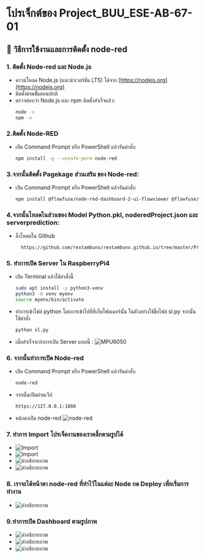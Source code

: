 # โปรเจ็กต์ของ Project_BUU_ESE-AB-67-01

## 📌 วิธีการใช้งานและการติดตั้ง node-red

### 1. ติดตั้ง Node-red และ Node.js
- ดาวน์โหลด Node.js (แนะนำเวอร์ชัน LTS) ได้จาก [https://nodejs.org](https://nodejs.org)
- ติดตั้งตามขั้นตอนปกติ
- ตรวจสอบว่า Node.js และ npm ติดตั้งสำเร็จแล้ว:
  ```bash
  node -v
  npm -v
### 2.ติดตั้ง Node-RED
- เปิด Command Prompt หรือ PowerShell แล้วรันคำสั่ง:
  ```bash
  npm install -g --unsafe-perm node-red
### 3.จากนั้นติดตั้ง Pagekage ส่วนเสริม ของ Node-red:
- เปิด Command Prompt หรือ PowerShell แล้วรันคำสั่ง:
  ```bash
  npm install @flowfuse/node-red-dashboard-2-ui-flowviewer @flowfuse/node-red-dashboard-2-ui-iframe @flowfuse/node-red-dashboard-2-ui-led @flowfuse/node-red-dashboard
### 4.จากนั้นโหลดในส่วนของ Model Python.pkl, noderedProject.json และ serverprediction:
- ลิ้งโหลดใน Github
  ```bash
    https://github.com/rextambunx/rextambunx.github.io/tree/master/Project_BUU_ESE-AB-67-01
### 5. ทำการเปิด Server ใน RaspberryPi4
- เปิด Terminal แล้วใช้คำสั่งนี้
  ```bash
  sudo apt install -y python3-venv
  python3 -m venv myenv
  source myenv/bin/activate
- ทำการเข้าไฟล์ python โดยการเข้าไปที่ที่เก็บโฟลเดอร์นั้น ในตัวอย่างใช้ชื่อไฟล์ sl.py จากนั้นใช้คำสั่ง
  ```bash
  python sl.py
- เมื่อสำเร็จจะทำการเปิด Server แบบนี้ :
  ![MPU6050](https://drive.google.com/uc?export=view&id=1KMCUwgaPesantZ9zeK2KS2lQS6xCsXBc)

### 6. จากนั้นทำการเปิด Node-red
- เปิด Command Prompt หรือ PowerShell แล้วรันคำสั่ง:
  ```bash
  node-red
- จากนั้นเปิดผ่านเว็ป
  ```bash
  https://127.0.0.1:1880
- หน้าตาเปิด node-red
  ![node-red](https://drive.google.com/uc?export=view&id=1IDRekTcQcaSAoKrvrcteqVBN_RZ-BnI3)

### 7. ทำการ Import โปรเจ็คงานของเราคลิ้กตามรูปได้
- ![Import](https://drive.google.com/uc?export=view&id=1unBWQ8o5hnL_itjAL5nkZgbtBt8Yv_Xt)
- ![Import](https://drive.google.com/uc?export=view&id=18PAq07j-rD-47Wp-eHWZFOwr2G13wwoM)
- ![คำอธิบายภาพ](https://drive.google.com/uc?export=view&id=1mcpAeXC7fyAyx5RIGUnaD98nI3wcCbAk)
- ![คำอธิบายภาพ](https://drive.google.com/uc?export=view&id=1hPcaF_FQwJpCmNHZ195-aUG210uJotMM)

### 8. เราจะได้หน้าตา node-red ที่ทำไว้ในแต่ละ Node กด Deploy เพื่อเริ่มการทำงาน
- ![คำอธิบายภาพ](https://drive.google.com/uc?export=view&id=1Ju2lAeZGJFcJ_X1Y75xG1KNQiKK-v6km)

### 9.ทำการเปิด Dashboard ตามรูปภาพ
-  ![คำอธิบายภาพ](https://drive.google.com/uc?export=view&id=1uXJ7eudVE8j5SDmiASsok_ZQcIO1QqSe)
-  ![คำอธิบายภาพ](https://drive.google.com/uc?export=view&id=1h131MUQOZu2wCRKzBGb_a7_84axIH6Ii)
-  ![คำอธิบายภาพ](https://drive.google.com/uc?export=view&id=1h131MUQOZu2wCRKzBGb_a7_84axIH6Ii)



  


